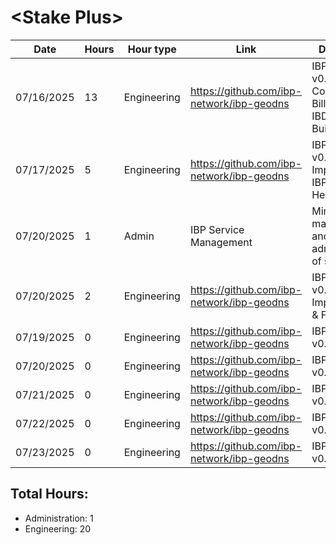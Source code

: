 # \<Stake Plus\>
| Date | Hours | Hour type | Link | Description | 
|---|---|---|---|---|
| 07/16/2025 | 13 | Engineering | https://github.com/ibp-network/ibp-geodns | IBP-GeoDNS v0.4 - IBP Collator (API & Billing PDFs), IBDash Initial Build |
| 07/17/2025 | 5 | Engineering | https://github.com/ibp-network/ibp-geodns | IBP-GeoDNS v0.4 - IBDash Improvements, IBPMonitor Healthchecks |
| 07/20/2025 | 1 | Admin | IBP Service Management | Minor management and administration of services |
| 07/20/2025 | 2 | Engineering | https://github.com/ibp-network/ibp-geodns | IBP-GeoDNS v0.4 - IBDash Improvements & Fixes |
| 07/19/2025 | 0 | Engineering | https://github.com/ibp-network/ibp-geodns | IBP-GeoDNS v0.4 -  |
| 07/20/2025 | 0 | Engineering | https://github.com/ibp-network/ibp-geodns | IBP-GeoDNS v0.4 -  |
| 07/21/2025 | 0 | Engineering | https://github.com/ibp-network/ibp-geodns | IBP-GeoDNS v0.4 -  |
| 07/22/2025 | 0 | Engineering | https://github.com/ibp-network/ibp-geodns | IBP-GeoDNS v0.4 -  |
| 07/23/2025 | 0 | Engineering | https://github.com/ibp-network/ibp-geodns | IBP-GeoDNS v0.4 -  |

## Total Hours:
- Administration: 1
- Engineering: 20
